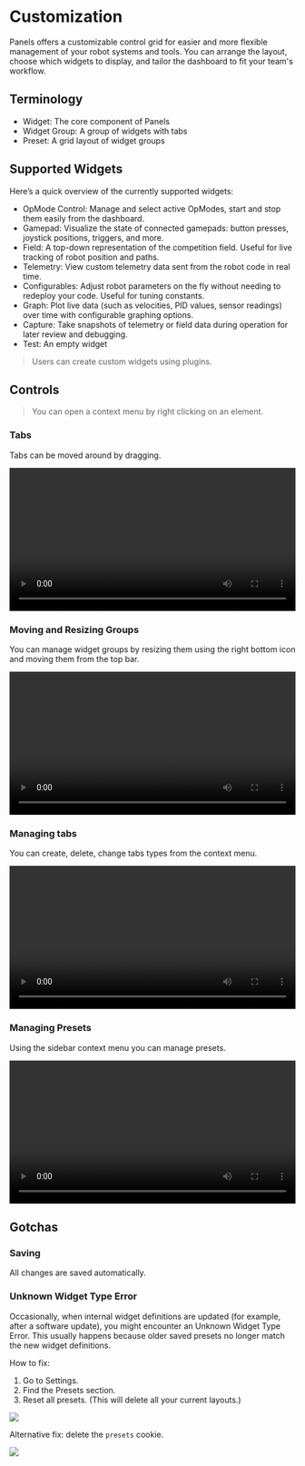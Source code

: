 # Customization

Panels offers a customizable control grid for easier and more flexible management of your robot systems and tools.
You can arrange the layout, choose which widgets to display, and tailor the dashboard to fit your team's workflow.

## Terminology
- Widget: The core component of Panels
- Widget Group: A group of widgets with tabs
- Preset:  A grid layout of widget groups

## Supported Widgets

Here’s a quick overview of the currently supported widgets:

- OpMode Control: Manage and select active OpModes, start and stop them easily from the dashboard.
- Gamepad: Visualize the state of connected gamepads: button presses, joystick positions, triggers, and more.
- Field: A top-down representation of the competition field. Useful for live tracking of robot position and paths.
- Telemetry: View custom telemetry data sent from the robot code in real time.
- Configurables: Adjust robot parameters on the fly without needing to redeploy your code. Useful for tuning constants.
- Graph: Plot live data (such as velocities, PID values, sensor readings) over time with configurable graphing options.
- Capture: Take snapshots of telemetry or field data during operation for later review and debugging.
- Test: An empty widget 

> Users can create custom widgets using plugins.

## Controls

> You can open a context menu by right clicking on an element.

### Tabs
Tabs can be moved around by dragging.

<video width="100%" controls>
  <source src="/docs/custom_tabs.mp4" type="video/mp4">
  Your browser does not support the video tag.
</video>

### Moving and Resizing Groups
You can manage widget groups by resizing them using the right bottom icon and moving them from the top bar.

<video width="100%" controls>
  <source src="/docs/custom_groups.mp4" type="video/mp4">
  Your browser does not support the video tag.
</video>

### Managing tabs
You can create, delete, change tabs types from the context menu.

<video width="100%" controls>
  <source src="/docs/custom_tabs_new.mp4" type="video/mp4">
  Your browser does not support the video tag.
</video>

### Managing Presets
Using the sidebar context menu you can manage presets.

<video width="100%" controls>
  <source src="/docs/custom_presets.mp4" type="video/mp4">
  Your browser does not support the video tag.
</video>


## Gotchas

### Saving
All changes are saved automatically.

### Unknown Widget Type Error
Occasionally, when internal widget definitions are updated (for example, after a software update), you might encounter an Unknown Widget Type Error.
This usually happens because older saved presets no longer match the new widget definitions.

How to fix:
1. Go to Settings.
2. Find the Presets section.
3. Reset all presets. (This will delete all your current layouts.)

<img src="/docs/customization_ids.png"/>

Alternative fix: delete the `presets` cookie.

<img src="/docs/cookies.png"/>